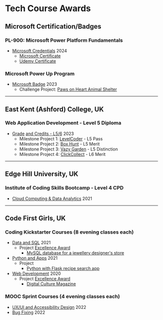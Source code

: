# Tech Course Awards

## Microsoft Certification/Badges
### PL-900: Microsoft Power Platform Fundamentals
* [Microsoft Credentials](https://learn.microsoft.com/en-us/users/janetdornan-1391/credentials/certification/power-platform-fundamentals?tab=credentials-tab) 2024
  - [Microsoft Certificate](ms-pl900.png)
  - [Udemy Certificate](uc-pl900.jpg)

### Microsoft Power Up Program
* [Microsoft Badge](https://www.credly.com/badges/00b2aa00-42ea-4d06-aa87-85b45291bb47/linked_in_profile) 2023
  - Challenge Project: [Paws on Heart Animal Shelter](https://github.com/janet-dev/power-up-animal-shelter)

<hr>

## East Kent (Ashford) College, UK
### Web Application Development - Level 5 Diploma
* [Grade](web-app-l5-grade.jpeg) [ and Credits - L5/6](web-app-l5-credits.jpeg) 2023
  - Milestone Project 1: [LevelCoder](https://github.com/janet-dev/ci-milestone-project-1) - L5 Pass
  - Milestone Project 2: [Box Hunt](https://github.com/janet-dev/ci-milestone-project-2) - L5 Merit
  - Milestone Project 3: [Vazy Garden](https://github.com/janet-dev/ci-milestone-project-3) - L5 Distinction
  - Milestone Project 4: [ClickCollect](https://github.com/janet-dev/ci-milestone-project-4) - L6 Merit

<hr>

## Edge Hill University, UK
### Institute of Coding Skills Bootcamp - Level 4 CPD
* [Cloud Computing & Data Analytics](ioc-cloud-data.jpg) 2021

<hr>

## Code First Girls, UK
### Coding Kickstarter Courses (8 evening classes each)
* [Data and SQL](cfg-data-sql.pdf) 2021
  - Project [Excellence Award](cfg-data-sql-project.pdf)
    - [MySQL database for a jewellery designer's store](https://github.com/janet-dev/jewellery-designers-database)
* [Python and Apps](cfg-python-apps.pdf) 2021
  - Project
    - [Python with Flask recipe search app](https://github.com/janet-dev/food-flask)
* [Web Development](cfg-web-dev.pdf) 2020
  - Project [Excellence Award](cfg-web-dev-project.pdf)
    - [Digital Culture Magazine](https://github.com/janet-dev/code-culture-club)

### MOOC Sprint Courses (4 evening classes each)
* [UX/UI and Accessibility Design](cfg-ux-ui.pdf) 2022
* [Bug Fixing](cfg-bug-fixing.pdf) 2022
